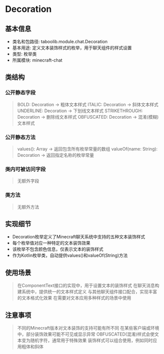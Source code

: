 # Decoration
## 基本信息
- 类名和包路径: taboolib.module.chat.Decoration
- 基本用途: 定义文本装饰样式的枚举，用于聊天组件的样式设置
- 类型: 枚举类
- 所属模块: minecraft-chat

## 类结构
### 公开静态字段
> BOLD: Decoration -> 粗体文本样式
> ITALIC: Decoration -> 斜体文本样式
> UNDERLINE: Decoration -> 下划线文本样式
> STRIKETHROUGH: Decoration -> 删除线文本样式
> OBFUSCATED: Decoration -> 混淆(模糊)文本样式

### 公开静态方法
> values(): Array<Decoration> -> 返回包含所有枚举常量的数组
> valueOf(name: String): Decoration -> 返回指定名称的枚举常量

### 类内可被访问字段
> 无额外字段

### 类方法
> 无额外方法

## 实现细节
- Decoration枚举定义了Minecraft聊天系统中支持的五种文本装饰样式
- 每个枚举值对应一种特定的文本装饰效果
- 该枚举不包含颜色信息，仅表示文本的装饰样式
- 作为Kotlin枚举类，自动提供values()和valueOf(String)方法

## 使用场景
> 在ComponentText接口的实现中，用于设置文本的装饰样式
> 在聊天消息构建系统中，提供统一的文本样式定义
> 与其他聊天组件接口配合，实现丰富的文本格式化效果
> 在需要对文本应用多种样式的场景中使用

## 注意事项
> 不同的Minecraft版本对文本装饰的支持可能有所不同
> 在某些客户端或环境中，部分装饰效果可能不可见或显示异常
> OBFUSCATED(混淆)样式会使文本变为随机字符，通常用于特殊效果
> 装饰样式可以组合使用，例如同时应用粗体和斜体
